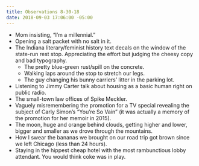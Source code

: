 ```yaml
---
title: Observations 8-30-18
date: 2018-09-03 17:06:00 -05:00
---
```


- Mom insisting, “I’m a millennial.”
- Opening a salt packet with no salt in it.
- The Indiana literary/feminist history text decals on the window of the state-run rest stop. Appreciating the effort but judging the cheesy copy and bad typography.
	- The pretty blue-green rust/spill on the concrete.
	- Walking laps around the stop to stretch our legs.
	- The guy changing his bunny carriers’ litter in the parking lot.
- Listening to Jimmy Carter talk about housing as a basic human right on public radio.
- The small-town law offices of Spike Meckler.
- Vaguely misremembering the promotion for a TV special revealing the subject of Carly Simon’s “You’re So Vain” (it was actually a memory of the promotion for her memoir in 2015).
- The moon, huge and orange behind clouds, getting higher and lower, bigger and smaller as we drove through the mountains.
- How I swear the bananas we brought on our road trip got brown since we left Chicago (less than 24 hours).
- Staying in the hippest cheap hotel with the most rambunctious lobby attendant. You would think coke was in play.
